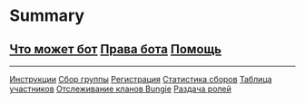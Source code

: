 # Summary

[Что может бот](./bot_can.md)
[Права бота](./rights.md)
[Помощь](./help.md)
-
---
[Инструкции]()
[Сбор группы](./sbor.md)
[Регистрация](./register.md)
[Статистика сборов](./statistic.md)
[Таблица участников](./table.md)
[Отслеживание кланов Bungie](./bungie-clans.md)
[Раздача ролей](./role-rules.md)